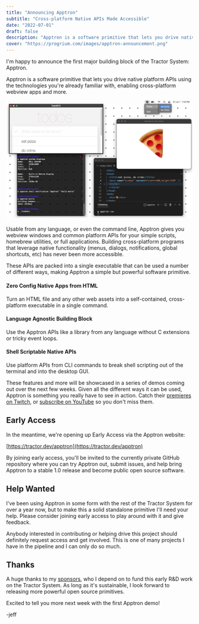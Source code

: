 ```yaml
---
title: "Announcing Apptron"
subtitle: "Cross-platform Native APIs Made Accessible"
date: "2022-07-01"
draft: false
description: "Apptron is a software primitive that lets you drive native platform APIs using the technologies you're already familiar with, enabling cross-platform webview apps and more."
cover: "https://progrium.com/images/apptron-announcement.png"
---
```

I'm happy to announce the first major building block of the Tractor System: Apptron.

Apptron is a software primitive that lets you drive native platform APIs using the technologies you're already familiar with, enabling cross-platform webview apps and more.

![Apptron Demo Screenshot](/images/apptron-announcement.png)

<!--more-->

Usable from any language, or even the command line, Apptron gives you webview windows and common platform APIs for your simple scripts, homebrew utilities, or full applications. Building cross-platform programs that leverage native functionality (menus, dialogs, notifications, global shortcuts, etc) has never been more accessible.

These APIs are packed into a single executable that can be used a number of different ways, making Apptron a simple but powerful software primitive.

#### Zero Config Native Apps from HTML
Turn an HTML file and any other web assets into a self-contained, cross-platform executable in a single command.

#### Language Agnostic Building Block
Use the Apptron APIs like a library from any language without C extensions or tricky event loops. 

#### Shell Scriptable Native APIs
Use platform APIs from CLI commands to break shell scripting out of the terminal and into the desktop GUI.

These features and more will be showcased in a series of demos coming out over the next few weeks. Given all the different ways it can be used, Apptron is something you really have to see in action. Catch their [premieres on Twitch](https://www.twitch.tv/progrium/schedule?segmentID=97869319-25d1-428f-bedb-4b372ca0db6a), or [subscribe on YouTube](https://www.youtube.com/c/progrium) so you don't miss them.

## Early Access

In the meantime, we're opening up Early Access via the Apptron website:

[https://tractor.dev/apptron](https://tractor.dev/apptron)

By joining early access, you'll be invited to the currently private GitHub repository where you can try Apptron out, submit issues, and help bring Apptron to a stable 1.0 release and become public open source software.

## Help Wanted

I've been using Apptron in some form with the rest of the Tractor System for over a year now, but to make this a solid standalone primitive I'll need your help. Please consider joining early access to play around with it and give feedback. 

Anybody interested in contributing or helping drive this project should definitely request access and get involved. This is one of many projects I have in the pipeline and I can only do so much. 

## Thanks

A huge thanks to my [sponsors](https://github.com/sponsors/progrium), who I depend on to fund this early R&D work on the Tractor System. As long as it's sustainable, I look forward to releasing more powerful open source primitives.

Excited to tell you more next week with the first Apptron demo!  

-jeff
